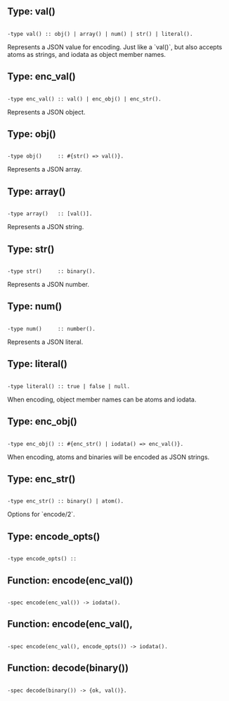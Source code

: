 
## Type: val()
<pre><code>
-type val() :: obj() | array() | num() | str() | literal().
</code></pre>

<p>
 Represents a JSON value for encoding. Just like a `val()`, but also
 accepts atoms as strings, and iodata as object member names.</p>

## Type: enc_val()
<pre><code>
-type enc_val() :: val() | enc_obj() | enc_str().
</code></pre>

<p>
 Represents a JSON object.</p>

## Type: obj()
<pre><code>
-type obj()     :: #{str() => val()}.
</code></pre>

<p>
 Represents a JSON array.</p>

## Type: array()
<pre><code>
-type array()   :: [val()].
</code></pre>

<p>
 Represents a JSON string.</p>

## Type: str()
<pre><code>
-type str()     :: binary().
</code></pre>

<p>
 Represents a JSON number.</p>

## Type: num()
<pre><code>
-type num()     :: number().
</code></pre>

<p>
 Represents a JSON literal.</p>

## Type: literal()
<pre><code>
-type literal() :: true | false | null.
</code></pre>

<p>
 When encoding, object member names can be atoms and iodata.</p>

## Type: enc_obj()
<pre><code>
-type enc_obj() :: #{enc_str() | iodata() => enc_val()}.
</code></pre>

<p>
 When encoding, atoms and binaries will be encoded as JSON strings.</p>

## Type: enc_str()
<pre><code>
-type enc_str() :: binary() | atom().
</code></pre>

<p>
 Options for `encode/2`.</p>

## Type: encode_opts()
<pre><code>
-type encode_opts() ::
</code></pre>

## Function: encode(enc_val())
<pre><code>
-spec encode(enc_val()) -> iodata().
</code></pre>

## Function: encode(enc_val(),
<pre><code>
-spec encode(enc_val(), encode_opts()) -> iodata().
</code></pre>

## Function: decode(binary())
<pre><code>
-spec decode(binary()) -> {ok, val()}.
</code></pre>
</code></pre>
